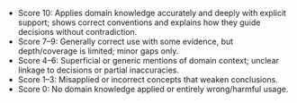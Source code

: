 - Score 10: Applies domain knowledge accurately and deeply with explicit support; shows correct conventions and explains how they guide decisions without contradiction.
- Score 7–9: Generally correct use with some evidence, but depth/coverage is limited; minor gaps only.
- Score 4–6: Superficial or generic mentions of domain context; unclear linkage to decisions or partial inaccuracies.
- Score 1–3: Misapplied or incorrect concepts that weaken conclusions.
- Score 0: No domain knowledge applied or entirely wrong/harmful usage.
